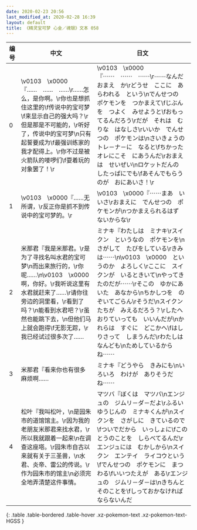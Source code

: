 ```yaml
---
date: 2020-02-23 20:56
last_modified_at: 2020-02-28 16:39
layout: default
title: 《精灵宝可梦 心金／魂银》文本 058
---
```

| 编号 | 中文 | 日文 |
| ---- | ---- | ---- |
| 0 | \v0103　\x0000『……　……　……\r……怎么，是你啊。\r你也是想抓住这里的\f传说中的宝可梦\f来显示自己的强大吗？\r但是那是不可能的，\r听好了，传说中的宝可梦\n只有起誓要成为\f最强训练家的我才配得上。\r你不过是被火箭队的喽啰们\f耍着玩的对象罢了！\r | \v0103　\x0000『⋯⋯　⋯⋯　⋯⋯\r⋯⋯なんだ　おまえ　か\rどうせ　ここに　あらわれる　という\nでんせつの　ポケモンを　つかまえて\fじぶんを　つよく　みせようと\fおもってるんだろう\rだが　それは　むりな　はなしさ\rいいか　でんせつの　ポケモンは\nさいきょうの　トレ－ナ－に　なると\fちかった　オレにこそ　にあうんだ\rおまえは　せいぜい\nロケットだんの　したっぱにでも\fあそんでもらうのが　おにあいさ！\r |
| 1 | \v0103　\x0000『……无所谓，\r反正你是抓不到传说中的宝可梦的。\r | \v0103　\x0000『⋯⋯まあ　いいさ\rおまえに　でんせつの　ポケモンが\nつかまえられるはず　ないからな\r |
| 2 | 米那君『我是米那君。\r是为了寻找名叫水君的宝可梦\n而出来旅行的，\r你呢……\n\v0103　\x0000啊，你好。\r我听说这里有水君就赶来了……\r请你往旁边的洞里看，\r看到了吗？\n能看到水君吧？\r虽然也能跳下去，\n但他们马上就会跑得\f无影无踪，\r我已经试过很多次了…… | ミナキ『わたしは　ミナキ\rスイクン　というなの　ポケモンを\nさがして　たびをしている\rきみは⋯⋯\n\v0103　\x0000　というのか　よろしく\rここに　スイクンが　いるときいて\nやってきたのだが⋯⋯\rそこの　ゆかにあいた　あなから\nちかしつを　のぞいてごらん\rそうだ\nスイクンたちが　みえるだろう？\rしたへ　おりていっても　いいんだが\nかれらは　すぐに　どこかへ\fはしりさって　しまうんだ\rわたしは　なんども\nためしているからね⋯⋯ |
| 3 | 米那君『看来你也有很多麻烦啊…… | ミナキ『どうやら　きみにも\nいろいろ　わけが　ありそうだね⋯⋯ |
| 4 | 松叶『我叫松叶，\n是园朱市的道馆馆主。\r因为我的老朋友米那君来找水君，\r所以我就跟着一起来\n在调查这座塔。\r园朱市自古以来就有关于三圣兽，\n水君、炎帝、雷公的传说。\r作为园朱市的馆主\n必须完全地弄清楚这件事情。 | マツバ『ぼくは　マツバ\nエンジュの　ジムリ－ダ－だよ\rふるい　ゆうじんの　ミナキくんが\nスイクンを　さがしに　きているので\fついでだから　いっしょに\fこの　とうのことを　しらべてるんだ\rエンジュには　むかしから\nスイクン　エンテイ　ライコウという\fでんせつの　ポケモンに　まつわる\fいいつたえが　ある\rエンジュの　ジムリ－ダ－は\nきちんと　そのことを\fしっておかなければ　ならないんだ |
{: .table .table-bordered .table-hover .xz-pokemon-text .xz-pokemon-text-HGSS }
